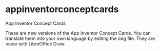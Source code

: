 # appinventorconceptcards
App Inventor Concept Cards

These are new versions of the App Inventor Concept Cards. You can translate them into your own language by editing the odg file. 
They are made with LibreOffice Draw.
